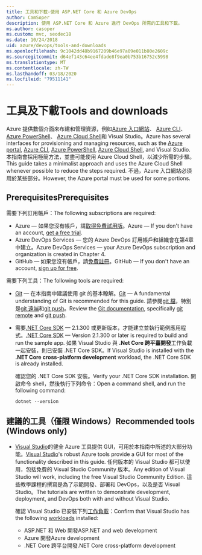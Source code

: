 ```yaml
---
title: 工具和下載-使用 ASP.NET Core 和 Azure DevOps
author: CamSoper
description: 使用 ASP.NET Core 和 Azure 進行 DevOps 所需的工具和下載。
ms.author: casoper
ms.custom: mvc, seodec18
ms.date: 10/24/2018
uid: azure/devops/tools-and-downloads
ms.openlocfilehash: 9c1042dd48b9167209b46e97a09e011b80e2609c
ms.sourcegitcommit: d64ef143c64ee4fdade8f9ea0b753b16752c5998
ms.translationtype: MT
ms.contentlocale: zh-TW
ms.lasthandoff: 03/18/2020
ms.locfileid: "79511141"
---
```

# <a name="tools-and-downloads"></a><span data-ttu-id="86326-103">工具及下載</span><span class="sxs-lookup"><span data-stu-id="86326-103">Tools and downloads</span></span>

<span data-ttu-id="86326-104">Azure 提供數個介面來布建和管理資源，例如[Azure 入口網站](https://portal.azure.com)、 [Azure CLI](/cli/azure/)、 [Azure PowerShell](/powershell/azure/overview)、 [Azure Cloud Shell](https://shell.azure.com/bash)和 Visual Studio。</span><span class="sxs-lookup"><span data-stu-id="86326-104">Azure has several interfaces for provisioning and managing resources, such as the [Azure portal](https://portal.azure.com), [Azure CLI](/cli/azure/), [Azure PowerShell](/powershell/azure/overview), [Azure Cloud Shell](https://shell.azure.com/bash), and Visual Studio.</span></span> <span data-ttu-id="86326-105">本指南會採用極簡方法，並盡可能使用 Azure Cloud Shell，以減少所需的步驟。</span><span class="sxs-lookup"><span data-stu-id="86326-105">This guide takes a minimalist approach and uses the Azure Cloud Shell whenever possible to reduce the steps required.</span></span> <span data-ttu-id="86326-106">不過，Azure 入口網站必須用於某些部分。</span><span class="sxs-lookup"><span data-stu-id="86326-106">However, the Azure portal must be used for some portions.</span></span>

## <a name="prerequisites"></a><span data-ttu-id="86326-107">Prerequisites</span><span class="sxs-lookup"><span data-stu-id="86326-107">Prerequisites</span></span>

<span data-ttu-id="86326-108">需要下列訂用帳戶：</span><span class="sxs-lookup"><span data-stu-id="86326-108">The following subscriptions are required:</span></span>

* <span data-ttu-id="86326-109">Azure &mdash; 如果您沒有帳戶，請[取得免費試用版](https://azure.microsoft.com/free/)。</span><span class="sxs-lookup"><span data-stu-id="86326-109">Azure &mdash; If you don't have an account, [get a free trial](https://azure.microsoft.com/free/).</span></span>
* <span data-ttu-id="86326-110">Azure DevOps Services &mdash; 您的 Azure DevOps 訂用帳戶和組織會在第4章中建立。</span><span class="sxs-lookup"><span data-stu-id="86326-110">Azure DevOps Services &mdash; your Azure DevOps subscription and organization is created in Chapter 4.</span></span>
* <span data-ttu-id="86326-111">GitHub &mdash; 如果您沒有帳戶，請[免費註冊](https://github.com/join)。</span><span class="sxs-lookup"><span data-stu-id="86326-111">GitHub &mdash; If you don't have an account, [sign up for free](https://github.com/join).</span></span>

<span data-ttu-id="86326-112">需要下列工具：</span><span class="sxs-lookup"><span data-stu-id="86326-112">The following tools are required:</span></span>

* <span data-ttu-id="86326-113">[Git](https://git-scm.com/downloads) &mdash; 在本指南中建議使用 git 的基本瞭解。</span><span class="sxs-lookup"><span data-stu-id="86326-113">[Git](https://git-scm.com/downloads) &mdash; A fundamental understanding of Git is recommended for this guide.</span></span> <span data-ttu-id="86326-114">請參閱[git 檔](https://git-scm.com/doc)，特別是[git 遠端](https://git-scm.com/docs/git-remote)和[git push](https://git-scm.com/docs/git-push)。</span><span class="sxs-lookup"><span data-stu-id="86326-114">Review the [Git documentation](https://git-scm.com/doc), specifically [git remote](https://git-scm.com/docs/git-remote) and [git push](https://git-scm.com/docs/git-push).</span></span>
* <span data-ttu-id="86326-115">需要[.NET Core SDK](https://dotnet.microsoft.com/download/) &mdash; 2.1.300 或更新版本，才能建立並執行範例應用程式。</span><span class="sxs-lookup"><span data-stu-id="86326-115">[.NET Core SDK](https://dotnet.microsoft.com/download/) &mdash; Version 2.1.300 or later is required to build and run the sample app.</span></span> <span data-ttu-id="86326-116">如果 Visual Studio 與 **.Net Core 跨平臺開發**工作負載一起安裝，則已安裝 .NET Core SDK。</span><span class="sxs-lookup"><span data-stu-id="86326-116">If Visual Studio is installed with the **.NET Core cross-platform development** workload, the .NET Core SDK is already installed.</span></span>

    <span data-ttu-id="86326-117">確認您的 .NET Core SDK 安裝。</span><span class="sxs-lookup"><span data-stu-id="86326-117">Verify your .NET Core SDK installation.</span></span> <span data-ttu-id="86326-118">開啟命令 shell，然後執行下列命令：</span><span class="sxs-lookup"><span data-stu-id="86326-118">Open a command shell, and run the following command:</span></span>

    ```dotnetcli
    dotnet --version
    ```

## <a name="recommended-tools-windows-only"></a><span data-ttu-id="86326-119">建議的工具（僅限 Windows）</span><span class="sxs-lookup"><span data-stu-id="86326-119">Recommended tools (Windows only)</span></span>

* <span data-ttu-id="86326-120">[Visual Studio](https://visualstudio.microsoft.com)的健全 Azure 工具提供 GUI，可用於本指南中所述的大部分功能。</span><span class="sxs-lookup"><span data-stu-id="86326-120">[Visual Studio](https://visualstudio.microsoft.com)'s robust Azure tools provide a GUI for most of the functionality described in this guide.</span></span> <span data-ttu-id="86326-121">任何版本的 Visual Studio 都可以使用，包括免費的 Visual Studio Community 版本。</span><span class="sxs-lookup"><span data-stu-id="86326-121">Any edition of Visual Studio will work, including the free Visual Studio Community Edition.</span></span> <span data-ttu-id="86326-122">這些教學課程的撰寫是為了示範開發、部署和 DevOps，以及是否 Visual Studio。</span><span class="sxs-lookup"><span data-stu-id="86326-122">The tutorials are written to demonstrate development, deployment, and DevOps both with and without Visual Studio.</span></span>

  <span data-ttu-id="86326-123">確認 Visual Studio 已安裝下列[工作負載](/visualstudio/install/modify-visual-studio)：</span><span class="sxs-lookup"><span data-stu-id="86326-123">Confirm that Visual Studio has the following [workloads](/visualstudio/install/modify-visual-studio) installed:</span></span>

  * <span data-ttu-id="86326-124">ASP.NET 和 Web 開發</span><span class="sxs-lookup"><span data-stu-id="86326-124">ASP.NET and web development</span></span>
  * <span data-ttu-id="86326-125">Azure 開發</span><span class="sxs-lookup"><span data-stu-id="86326-125">Azure development</span></span>
  * <span data-ttu-id="86326-126">.NET Core 跨平台開發</span><span class="sxs-lookup"><span data-stu-id="86326-126">.NET Core cross-platform development</span></span>

